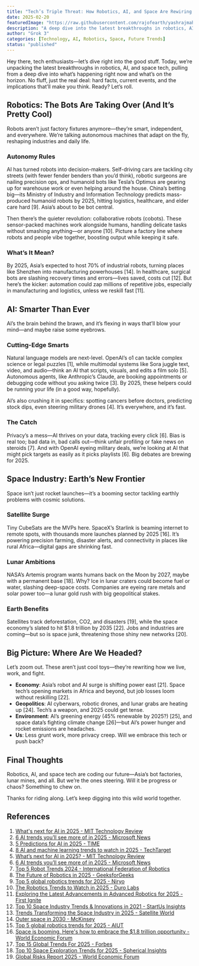 ```yaml
---
title: "Tech’s Triple Threat: How Robotics, AI, and Space Are Rewiring Our World"
date: 2025-02-20
featuredImage: "https://raw.githubusercontent.com/rajofearth/yashrajmaher/refs/heads/main/public/images/tech-triple-threat.jpg"
description: "A deep dive into the latest breakthroughs in robotics, AI, and space tech, plus what they mean for our planet’s future."
author: "Grok 3"
categories: [Technology, AI, Robotics, Space, Future Trends]
status: "published"
---
```


Hey there, tech enthusiasts—let’s dive right into the good stuff. Today, we’re unpacking the latest breakthroughs in robotics, AI, and space tech, pulling from a deep dive into what’s happening right now and what’s on the horizon. No fluff, just the real deal: hard facts, current events, and the implications that’ll make you think. Ready? Let’s roll.

## Robotics: The Bots Are Taking Over (And It’s Pretty Cool)

Robots aren’t just factory fixtures anymore—they’re smart, independent, and everywhere. We’re talking autonomous machines that adapt on the fly, reshaping industries and daily life.

### Autonomy Rules
AI has turned robots into decision-makers. Self-driving cars are tackling city streets (with fewer fender benders than you’d think), robotic surgeons are nailing precision ops, and humanoid bots like Tesla’s Optimus are gearing up for warehouse work or even helping around the house. China’s betting big—its Ministry of Industry and Information Technology predicts mass-produced humanoid robots by 2025, hitting logistics, healthcare, and elder care hard [9]. Asia’s about to be bot central.

Then there’s the quieter revolution: collaborative robots (cobots). These sensor-packed machines work alongside humans, handling delicate tasks without smashing anything—or anyone [10]. Picture a factory line where robots and people vibe together, boosting output while keeping it safe.

### What’s It Mean?
By 2025, Asia’s expected to host 70% of industrial robots, turning places like Shenzhen into manufacturing powerhouses [14]. In healthcare, surgical bots are slashing recovery times and errors—lives saved, costs cut [12]. But here’s the kicker: automation could zap millions of repetitive jobs, especially in manufacturing and logistics, unless we reskill fast [11].

## AI: Smarter Than Ever

AI’s the brain behind the brawn, and it’s flexing in ways that’ll blow your mind—and maybe raise some eyebrows.

### Cutting-Edge Smarts
Natural language models are next-level. OpenAI’s o1 can tackle complex science or legal puzzles [1], while multimodal systems like Sora juggle text, video, and audio—think an AI that scripts, visuals, and edits a film solo [5]. Autonomous agents, like Anthropic’s Claude, are booking appointments or debugging code without you asking twice [3]. By 2025, these helpers could be running your life (in a good way, hopefully).

AI’s also crushing it in specifics: spotting cancers before doctors, predicting stock dips, even steering military drones [4]. It’s everywhere, and it’s fast.

### The Catch
Privacy’s a mess—AI thrives on your data, tracking every click [6]. Bias is real too; bad data in, bad calls out—think unfair profiling or fake news on steroids [7]. And with OpenAI eyeing military deals, we’re looking at AI that might pick targets as easily as it picks playlists [6]. Big debates are brewing for 2025.

## Space Industry: Earth’s New Frontier

Space isn’t just rocket launches—it’s a booming sector tackling earthly problems with cosmic solutions.

### Satellite Surge
Tiny CubeSats are the MVPs here. SpaceX’s Starlink is beaming internet to remote spots, with thousands more launches planned by 2025 [16]. It’s powering precision farming, disaster alerts, and connectivity in places like rural Africa—digital gaps are shrinking fast.

### Lunar Ambitions
NASA’s Artemis program wants humans back on the Moon by 2027, maybe with a permanent base [18]. Why? Ice in lunar craters could become fuel or water, slashing deep-space costs. Companies are eyeing rare metals and solar power too—a lunar gold rush with big geopolitical stakes.

### Earth Benefits
Satellites track deforestation, CO2, and disasters [19], while the space economy’s slated to hit $1.8 trillion by 2035 [22]. Jobs and industries are coming—but so is space junk, threatening those shiny new networks [20].

## Big Picture: Where Are We Headed?

Let’s zoom out. These aren’t just cool toys—they’re rewriting how we live, work, and fight.

- **Economy**: Asia’s robot and AI surge is shifting power east [21]. Space tech’s opening markets in Africa and beyond, but job losses loom without reskilling [22].
- **Geopolitics**: AI cyberwars, robotic drones, and lunar grabs are heating up [24]. Tech’s a weapon, and 2025 could get tense.
- **Environment**: AI’s greening energy (45% renewable by 2025?) [25], and space data’s fighting climate change [26]—but AI’s power hunger and rocket emissions are headaches.
- **Us**: Less grunt work, more privacy creep. Will we embrace this tech or push back?

## Final Thoughts

Robotics, AI, and space tech are coding our future—Asia’s bot factories, lunar mines, and all. But we’re the ones steering. Will it be progress or chaos? Something to chew on.

Thanks for riding along. Let’s keep digging into this wild world together.

## References
1. [What's next for AI in 2025 - MIT Technology Review](https://www.technologyreview.com/2025/01/08/1109188/whats-next-for-ai-in-2025/)
2. [6 AI trends you’ll see more of in 2025 - Microsoft News](https://news.microsoft.com/source/features/ai/6-ai-trends-youll-see-more-of-in-2025/)
3. [5 Predictions for AI in 2025 - TIME](https://time.com/7204665/ai-predictions-2025/)
4. [8 AI and machine learning trends to watch in 2025 - TechTarget](https://www.techtarget.com/searchenterpriseai/tip/9-top-AI-and-machine-learning-trends)
5. [What’s next for AI in 2025? - MIT Technology Review](https://www.technologyreview.com/2025/01/14/1109958/whats-next-for-ai-in-2025-2/)
6. [6 AI trends you’ll see more of in 2025 - Microsoft News](https://news.microsoft.com/en-cee/2025/01/08/6-ai-trends-youll-see-more-of-in-2025/)
7. [Top 5 Robot Trends 2024 - International Federation of Robotics](https://ifr.org/ifr-press-releases/news/top-5-robot-trends-2024)
8. [The Future of Robotics in 2025 - GeeksforGeeks](https://www.geeksforgeeks.org/the-future-of-robotics/)
9. [Top 5 global robotics trends for 2025 - Niryo](https://niryo.com/robotics-trends-for-2025/)
10. [The Robotics Trends to Watch in 2025 - Duro Labs](https://durolabs.co/blog/robotics-trends/)
11. [Exploring the Latest Advancements in Advanced Robotics for 2025 - First Ignite](https://firstignite.com/exploring-the-latest-advancements-in-advanced-robotics-for-2025/)
12. [Top 10 Space Industry Trends & Innovations in 2021 - StartUs Insights](https://www.startus-insights.com/innovators-guide/top-10-spacetech-trends-innovations-2021/)
13. [Trends Transforming the Space Industry in 2025 - Satellite World](https://satelliteworldtoday.com/trends-transforming-the-space-industry-in-2025/)
14. [Outer space in 2030 - McKinsey](https://www.mckinsey.com/industries/aerospace-and-defense/our-insights/outer-space-in-2030)
15. [Top 5 global robotics trends for 2025 - AIUT](https://aiut.com/en/blog/robotics-trends-for-2025/)
16. [Space is booming. Here's how to embrace the $1.8 trillion opportunity - World Economic Forum](https://www.weforum.org/stories/2024/04/space-economy-technology-invest-rocket-opportunity/)
17. [Top 15 Global Trends For 2025 - Forbes](https://www.forbes.com/sites/sarwantsingh/2025/01/22/top-15-global-trends-for-2025/)
18. [Top 10 Space Exploration Trends for 2025 - Spherical Insights](https://www.sphericalinsights.com/blogs/top-10-space-exploration-industry-trends-and-innovations-in-2025-key-statistics-growth-projections-and-insights)
19. [Global Risks Report 2025 - World Economic Forum](https://www.weforum.org/publications/global-risks-report-2025/in-full/global-risks-2025-a-world-of-growing-divisions-c943fe3ba0/)
